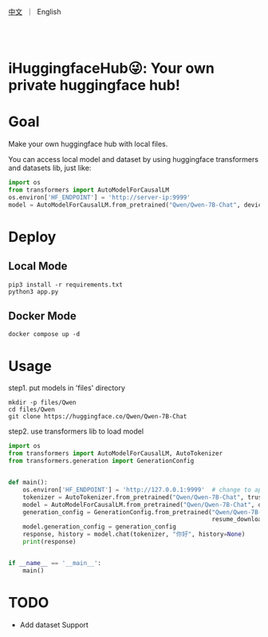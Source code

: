<p align="left">
        <a href="README-CN.md">中文</a>&nbsp ｜ &nbspEnglish&nbsp </a>
</p>
<br><br>

# iHuggingfaceHub😜: Your own private huggingface hub!
# Goal

Make your own huggingface hub with local files.

You can access local model and dataset by using huggingface transformers and datasets lib, just like:
```python
import os
from transformers import AutoModelForCausalLM
os.environ['HF_ENDPOINT'] = 'http://server-ip:9999'  
model = AutoModelForCausalLM.from_pretrained("Qwen/Qwen-7B-Chat", device_map="auto", trust_remote_code=True).eval()
```

# Deploy

## Local Mode
```shell
pip3 install -r requirements.txt
python3 app.py
```

## Docker Mode
```shell
docker compose up -d
```

# Usage

step1. put models in 'files' directory

```shell
mkdir -p files/Qwen
cd files/Qwen
git clone https://huggingface.co/Qwen/Qwen-7B-Chat
```

step2. use transformers lib to load model

```python
import os
from transformers import AutoModelForCausalLM, AutoTokenizer
from transformers.generation import GenerationConfig


def main():
    os.environ['HF_ENDPOINT'] = 'http://127.0.0.1:9999'  # change to app.py host ip
    tokenizer = AutoTokenizer.from_pretrained("Qwen/Qwen-7B-Chat", trust_remote_code=True)
    model = AutoModelForCausalLM.from_pretrained("Qwen/Qwen-7B-Chat", device_map="auto", trust_remote_code=True).eval()
    generation_config = GenerationConfig.from_pretrained("Qwen/Qwen-7B-Chat", trust_remote_code=True,
                                                         resume_download=True)
    model.generation_config = generation_config
    response, history = model.chat(tokenizer, "你好", history=None)
    print(response)


if __name__ == '__main__':
    main()
```

# TODO

* Add dataset Support